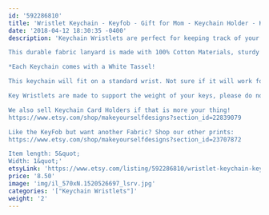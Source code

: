 ```yaml
---
id: '592286810'
title: 'Wristlet Keychain - Keyfob - Gift for Mom - Keychain Holder - Keyring - Unique Keychain - Gift for Her - Teacher Gift - Mothers Day Gift'
date: '2018-04-12 18:30:35 -0400'
description: 'Keychain Wristlets are perfect for keeping track of your keys while grocery shopping, going to the gym, or running errands. Available in super fun and cute fabrics- they also make an awesome gift for teachers, coworkers, neighbors and friends!!

This durable fabric lanyard is made with 100% Cotton Materials, sturdy interfacing, and silver hardware. Pattern of the fabric will vary with each Key Fob- no two are identical.

*Each Keychain comes with a White Tassel!

This keychain will fit on a standard wrist. Not sure if it will work for you? Our Key Wristlets are made with a 12&quot; long piece of fabric, folded in half to create the look.

Key Wristlets are made to support the weight of your keys, please do not use this as a support for a purse or anything heavier than the average keychain.

We also sell Keychain Card Holders if that is more your thing! 
https://www.etsy.com/shop/makeyourselfdesigns?section_id=22839079

Like the KeyFob but want another Fabric? Shop our other prints:
https://www.etsy.com/shop/makeyourselfdesigns?section_id=23707872

Item length: 5&quot;
Width: 1&quot;'
etsyLink: 'https://www.etsy.com/listing/592286810/wristlet-keychain-keyfob-gift-for-mom?utm_source=synctostaticsite&utm_medium=api&utm_campaign=api'
price: '8.50'
image: 'img/il_570xN.1520526697_lsrv.jpg'
categories: '["Keychain Wristlets"]'
weight: '2'
---
```

